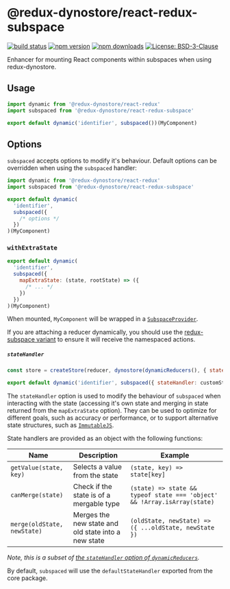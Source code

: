 # @redux-dynostore/react-redux-subspace

[![build status](https://img.shields.io/travis/ioof-holdings/redux-dynostore/master.svg?style=flat-square)](https://travis-ci.org/ioof-holdings/redux-dynostore)
[![npm version](https://img.shields.io/npm/v/@redux-dynostore/react-redux-subspace.svg?style=flat-square)](https://www.npmjs.com/package/@redux-dynostore/react-redux-subspace)
[![npm downloads](https://img.shields.io/npm/dm/@redux-dynostore/react-redux-subspace.svg?style=flat-square)](https://www.npmjs.com/package/@redux-dynostore/react-redux-subspace)
[![License: BSD-3-Clause](https://img.shields.io/npm/l/@redux-dynostore/react-redux-subspace.svg?style=flat-square)](/LICENSE.md)

Enhancer for mounting React components within subspaces when using redux-dynostore.

## Usage

```javascript
import dynamic from '@redux-dynostore/react-redux'
import subspaced from '@redux-dynostore/react-redux-subspace'

export default dynamic('identifier', subspaced())(MyComponent)
```

## Options

`subspaced` accepts options to modify it's behaviour. Default options can be overridden when using the `subspaced` handler:

```javascript
import dynamic from '@redux-dynostore/react-redux'
import subspaced from '@redux-dynostore/react-redux-subspace'

export default dynamic(
  'identifier',
  subspaced({
    /* options */
  })
)(MyComponent)
```

### `withExtraState`

```javascript
export default dynamic(
  'identifier',
  subspaced({
    mapExtraState: (state, rootState) => ({
      /* ... */
    })
  })
)(MyComponent)
```

When mounted, `MyComponent` will be wrapped in a [`SubspaceProvider`](https://ioof-holdings.github.io/redux-subspace/packages/react-redux-subspace/docs/api/SubspaceProvider.html).

If you are attaching a reducer dynamically, you should use the [redux-subspace variant](/packages/redux-dynostore-redux-subspace) to ensure it will receive the namespaced actions.

##### `stateHandler`

```javascript
const store = createStore(reducer, dynostore(dynamicReducers(), { stateHandler: customStateHandler }))
```

```javascript
export default dynamic('identifier', subspaced({ stateHandler: customStateHandler }))(MyComponent)
```

The `stateHandler` option is used to modify the behaviour of `subspaced` when interacting with the state (accessing it's own state and merging in state returned from the `mapExtraState` option). They can be used to optimize for different goals, such as accuracy or performance, or to support alternative state structures, such as [`ImmutableJS`](<(http://facebook.github.io/immutable-js/docs/#/)>).

State handlers are provided as an object with the following functions:

| Name                        | Description                                         | Example                                                                  |
| --------------------------- | --------------------------------------------------- | ------------------------------------------------------------------------ |
| `getValue(state, key)`      | Selects a value from the state                      | `(state, key) => state[key]`                                             |
| `canMerge(state)`           | Check if the state is of a mergable type            | `(state) => state && typeof state === 'object' && !Array.isArray(state)` |
| `merge(oldState, newState)` | Merges the new state and old state into a new state | `(oldState, newState) => ({ ...oldState, newState })`                    |

_Note, this is a subset of [the `stateHandler` option of `dynamicReducers`](/packages/redux-dynostore-core#stateHandler)._

By default, `subspaced` will use the `defaultStateHandler` exported from the core package.
